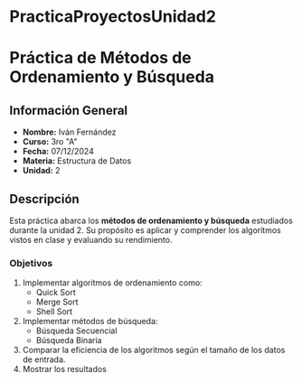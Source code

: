 # PracticaProyectosUnidad2

# Práctica de Métodos de Ordenamiento y Búsqueda

## Información General
- **Nombre:** Iván Fernández  
- **Curso:** 3ro "A"  
- **Fecha:** 07/12/2024  
- **Materia:** Estructura de Datos  
- **Unidad:** 2  

## Descripción
Esta práctica abarca los **métodos de ordenamiento y búsqueda** estudiados durante la unidad 2. Su propósito es aplicar y comprender los algoritmos vistos en clase y evaluando su rendimiento.

### Objetivos
1. Implementar algoritmos de ordenamiento como:
   - Quick Sort
   - Merge Sort
   - Shell Sort
2. Implementar métodos de búsqueda:
   - Búsqueda Secuencial
   - Búsqueda Binaria
3. Comparar la eficiencia de los algoritmos según el tamaño de los datos de entrada.
4. Mostrar los resultados

